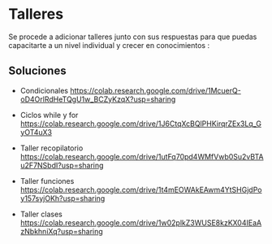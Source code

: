 # Talleres
Se procede a adicionar talleres junto con sus respuestas para que puedas capacitarte a un nivel individual y crecer en conocimientos :
## Soluciones
* Condicionales https://colab.research.google.com/drive/1McuerQ-oD4OrlRdHeTQgU1w_BCZyKzqX?usp=sharing

* Ciclos while y for https://colab.research.google.com/drive/1J6CtqXcBQlPHKirqrZEx3Lq_GyOT4uX3

* Taller recopilatorio https://colab.research.google.com/drive/1utFq70pd4WMfVwb0Su2vBTAu2F7NSbdI?usp=sharing

* Taller funciones https://colab.research.google.com/drive/1t4mEOWAkEAwm4YtSHGjdPoy157syjOKh?usp=sharing

* Taller clases https://colab.research.google.com/drive/1w02plkZ3WUSE8kzKX04IEaAzNbkhniXq?usp=sharing
